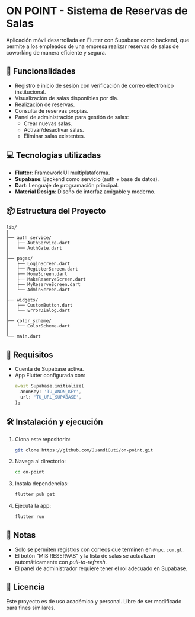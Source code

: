 # ON POINT - Sistema de Reservas de Salas

Aplicación móvil desarrollada en Flutter con Supabase como backend, que permite a los empleados de una empresa realizar reservas de salas de coworking de manera eficiente y segura.

## 🧩 Funcionalidades

- Registro e inicio de sesión con verificación de correo electrónico institucional.
- Visualización de salas disponibles por día.
- Realización de reservas.
- Consulta de reservas propias.
- Panel de administración para gestión de salas:
  - Crear nuevas salas.
  - Activar/desactivar salas.
  - Eliminar salas existentes.

## 💻 Tecnologías utilizadas

- **Flutter**: Framework UI multiplataforma.
- **Supabase**: Backend como servicio (auth + base de datos).
- **Dart**: Lenguaje de programación principal.
- **Material Design**: Diseño de interfaz amigable y moderno.

## 📦 Estructura del Proyecto

```plaintext
lib/
│
├── auth_service/
│   ├── AuthService.dart
│   └── AuthGate.dart
│
├── pages/
│   ├── LoginScreen.dart
│   ├── RegisterScreen.dart
│   ├── HomeScreen.dart
│   ├── MakeReserveScreen.dart
│   ├── MyReserveScreen.dart
│   └── AdminScreen.dart
│
├── widgets/
│   ├── CustomButton.dart
│   └── ErrorDialog.dart
│
├── color_scheme/
│   └── ColorScheme.dart
│
└── main.dart
```

## 🧪 Requisitos

- Cuenta de Supabase activa.
- App Flutter configurada con:
  ```dart
  await Supabase.initialize(
    anonKey: 'TU_ANON_KEY',
    url: 'TU_URL_SUPABASE',
  );
  ```

## 🛠️ Instalación y ejecución

1. Clona este repositorio:
   ```bash
   git clone https://github.com/JuandiGuti/on-point.git
   ```

2. Navega al directorio:
   ```bash
   cd on-point
   ```

3. Instala dependencias:
   ```bash
   flutter pub get
   ```

4. Ejecuta la app:
   ```bash
   flutter run
   ```

## 📌 Notas

- Solo se permiten registros con correos que terminen en `@hpc.com.gt`.
- El botón "MIS RESERVAS" y la lista de salas se actualizan automáticamente con *pull-to-refresh*.
- El panel de administrador requiere tener el rol adecuado en Supabase.

## 📄 Licencia

Este proyecto es de uso académico y personal. Libre de ser modificado para fines similares.
